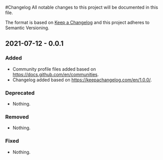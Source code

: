 #Changelog
All notable changes to this project will be documented in this file.

The format is based on [Keep a Changelog](https://keepachangelog.com/en/1.0.0/) and this project adheres to Semantic Versioning.

## 2021-07-12 - 0.0.1
### Added
- Community profile files added based on https://docs.github.com/en/communities.
- Changelog added based on https://keepachangelog.com/en/1.0.0/.
### Deprecated
- Nothing.
### Removed
- Nothing.
### Fixed
- Nothing.